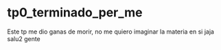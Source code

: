 # tp0_terminado_per_me
Este tp me dio ganas de morir, no me quiero imaginar la materia en si jaja salu2 gente
